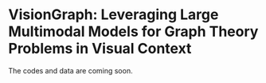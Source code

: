 # VisionGraph: Leveraging Large Multimodal Models for Graph Theory Problems in Visual Context

The codes and data are coming soon.
